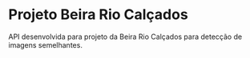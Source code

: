 # Projeto Beira Rio Calçados
API desenvolvida para projeto da Beira Rio Calçados para detecção de imagens semelhantes.